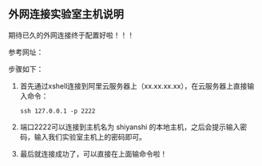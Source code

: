 ## 外网连接实验室主机说明

期待已久的外网连接终于配置好啦！！！

参考网址：

[参考链接]: https://www.jianshu.com/p/3cd2793ba719

步骤如下：

1. 首先通过xshell连接到阿里云服务器上（xx.xx.xx.xx），在云服务器上直接输入命令：

   `ssh 127.0.0.1 -p 2222`

2. 端口2222可以连接到主机名为 shiyanshi 的本地主机，之后会提示输入密码，输入我们实验室主机上的密码即可。

3. 最后就连接成功了，可以直接在上面输命令啦！